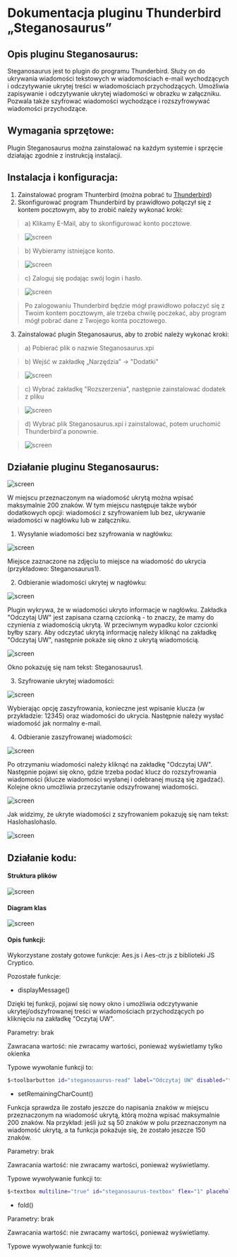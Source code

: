 # Dokumentacja pluginu Thunderbird „Steganosaurus”

## Opis pluginu Steganosaurus:
Steganosaurus jest to plugin do programu Thunderbird. Służy on do ukrywania wiadomości tekstowych w wiadomościach e-mail wychodzących i odczytywanie ukrytej treści w wiadomościach przychodzących. Umożliwia zapisywanie i odczytywanie ukrytej wiadomości w obrazku w załączniku. Pozwala także szyfrować wiadomości wychodzące i rozszyfrowywać wiadomości przychodzące.


## Wymagania sprzętowe:
Plugin Steganosaurus można zainstalować na każdym systemie i sprzęcie działając zgodnie z instrukcją instalacji.


## Instalacja i konfiguracja:
1. Zainstalować program Thunterbird (można pobrać tu [Thunderbird](https://www.mozilla.org/pl/thunderbird/))
2. Skonfigurować program Thunderbird by prawidłowo połączył się z kontem pocztowym, aby to zrobić należy wykonać kroki:
  > a) Klikamy E-Mail, aby to skonfigurować konto pocztowe.
  
  > ![screen](https://s21.postimg.org/pr4dgjpo7/image.png)
  
  > b) Wybieramy istniejące konto.
  
  > ![screen](https://s1.postimg.org/3pza3gcn3/image.png)
  
  > c) Zaloguj się podając swój login i hasło.
  
  > ![screen](https://s18.postimg.org/8saxuiv61/image.png)
  
  > Po zalogowaniu Thunderbird będzie mógł prawidłowo połaczyć się z Twoim kontem pocztowym, ale trzeba chwilę poczekać, aby program mógł pobrać dane z Twojego konta pocztowego.

3. Zainstalować plugin Steganosaurus, aby to zrobić należy wykonać kroki:
  > a) Pobierać plik o nazwie Steganosaurus.xpi
  
  > b) Wejść w zakładkę „Narzędzia” -> "Dodatki"
  
  > ![screen](https://s17.postimg.org/gmci69327/image.png)
  
  > c) Wybrać zakładkę "Rozszerzenia", następnie zainstalować dodatek z pliku
  
  > ![screen](https://s11.postimg.org/95na5zccj/image.png)
  
  > d) Wybrać plik Steganosaurus.xpi i zainstalować, potem uruchomić Thunderbird'a ponownie.
  
  > ![screen](https://s7.postimg.org/tcy20wfdn/image.png)


## Działanie pluginu Steganosaurus:
![screen](https://s28.postimg.org/agies0hb1/image.png)

W miejscu przeznaczonym na wiadomość ukrytą można wpisać maksymalnie 200 znaków. W tym miejscu następuje także wybór dodatkowych opcji: wiadomości z szyfrowaniem lub bez, ukrywanie wiadomości w nagłówku lub w załączniku.

1. Wysyłanie wiadomości bez szyfrowania w nagłówku:

  ![screen](https://s14.postimg.org/89zb18g9d/image.png)

  Miejsce zaznaczone na zdjęciu to miejsce na wiadomość do ukrycia (przykładowo: Steganosaurus1).

2. Odbieranie wiadomości ukrytej w nagłówku:

  ![screen](https://s17.postimg.org/mjl7aufkv/image.png)

  Plugin wykrywa, że w wiadomości ukryto informacje w nagłówku. Zakładka "Odczytaj UW" jest zapisana czarną czcionką - to znaczy, że mamy do czynienia z wiadomością ukrytą. W przeciwnym wypadku kolor czcionki byłby szary. Aby odczytać ukrytą informację należy kliknąć na zakładkę "Odczytaj UW", następnie pokaże się okno z ukrytą wiadomością.

  ![screen](https://s12.postimg.org/6mjaxjbu5/image.png)

  Okno pokazuję się nam tekst: Steganosaurus1.

3. Szyfrowanie ukrytej wiadomości:

  ![screen](https://s24.postimg.org/kqtf0pt79/image.png)

  Wybierając opcję zaszyfrowania, konieczne jest wpisanie klucza (w przykładzie: 12345) oraz wiadomości do ukrycia. Następnie należy wysłać wiadomość jak normalny e-mail.
  
4. Odbieranie zaszyfrowanej wiadomości:

  ![screen](https://s27.postimg.org/j8qi2k8xv/image.png)

  Po otrzymaniu wiadomości należy kliknąć na zakładkę "Odczytaj UW". Następnie pojawi się okno, gdzie trzeba podać klucz do rozszyfrowania wiadomości (klucze wiadomości wysłanej i odebranej muszą się zgadzać). Kolejne okno umożliwia przeczytanie odszyfrowanej wiadomości.

  ![screen](https://s18.postimg.org/4vn52ja3d/image.png)

  Jak widzimy, że ukryte wiadomości z szyfrowaniem pokazuję się nam tekst: Haslohaslohaslo.

![screen](https://s3.postimg.org/87jgma0b7/Diagram.png "Diagram pluginu Steganosaurus")

## Działanie kodu:

#### Struktura plików

![screen](https://s8.postimg.org/fbxgko411/image.png)

#### Diagram klas
![screen](https://s31.postimg.org/5etxukhe3/image.png)

#### Opis funkcji:
Wykorzystane zostały gotowe funkcje: Aes.js i Aes-ctr.js z biblioteki JS Cryptico.

Pozostałe funkcje:

  - displayMessage()
 
Dzięki tej funkcji, pojawi się nowy okno i umożliwia odczytywanie ukrytej/odszyfrowanej treści w wiadomościach przychodzących po kliknięciu na zakładkę "Oczytaj UW".
 
Parametry: brak

Zawracana wartość: nie zwracamy wartości, ponieważ wyświetlamy tylko okienka
  
Typowe wywołanie funkcji to:
```sh
$<toolbarbutton id="steganosaurus-read" label="Odczytaj UW" disabled="true" oncommand="st.displayMessage();"/>
```

  - setRemainingCharCount()
 
Funkcja sprawdza ile zostało jeszcze do napisania znaków w miejscu przeznaczonym na wiadomość ukrytą, którą można wpisać maksymalnie 200 znaków. Na przykład: jeśli już są 50 znaków w polu przeznaczonym na wiadomość ukrytą, a ta funkcja pokażuje się, że zostało jeszcze 150 znaków.

Parametry: brak

Zawracania wartość: nie zwracamy wartości, ponieważ wyświetlamy.

Typowe wywoływanie funkcji to:
```sh
$<textbox multiline="true" id="steganosaurus-textbox" flex="1" placeholder="Wpisz ukrytą wiadomość" name="steganosaurus.message.body" minheight="50" onkeyup="st.setRemainingCharCount()"/>
```

  - fold()
  
  
Parametry: brak

Zawracania wartość: nie zwracamy wartości, ponieważ wyświetlamy.
  
Typowe wywoływanie funkcji to: 
